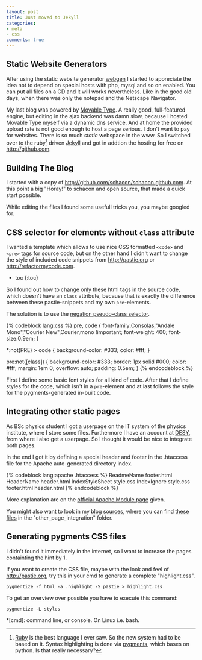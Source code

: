 ```yaml
---
layout: post
title: Just moved to Jekyll
categories:
- meta
- css
comments: true
---
```

## Static Website Generators

After using the static website generator [webgen][wg] I started to appreciate the idea not
to depend on special hosts with php, mysql and so on enabled. You can put all files on a CD
and it will works nevertheless. Like in the good old days, when there was only the notepad and
the Netscape Navigator.

My last blog was powered by [Movable Type][mt]. A really good, full-featured engine, but editing in
the ajax backend was damn slow, because I hosted Movable Type myself via a dynamic dns service. And
at home the provided upload rate is not good enough to host a page serious. I don't want to pay for
websites. There is so much *static* webspace in the www. So I switched over to the ruby[^rb] driven [Jekyll][jk]
and got in addtion the hosting for free on <http://github.com>.

## Building The Blog

I started with a copy of <http://github.com/schacon/schacon.github.com>. At this point a big "Horay!" to schacon
and open source, that made a quick start possible.

While editing the files I found some usefull tricks you, you maybe googled for.

## CSS selector for elements without `class` attribute

I wanted a template which allows to use nice CSS formatted `<code>` and `<pre>` tags for source code,
but on the other hand I didn't want to change the style of included code snippets from <http://pastie.org> or
<http://refactormycode.com>.

* toc
{:toc}

So I found out how to change only these html tags in the source code, which doesn't have an `class` attribute, because
that is exactly the difference between these pastie-snippets and my own `pre`-elements.

The solution is to use the [negation pseudo-class selector](http://www.w3.org/TR/css3-selectors/#negation).

{% codeblock lang:css %}
pre, code {
  font-family:Consolas,"Andale Mono","Courier New",Courier,mono !important;
  font-weight: 400;
  font-size:0.9em;
}

*:not(PRE) > code {
  background-color: #333;
  color: #fff;
}

pre:not([class]) {
  background-color: #333;
  border: 1px solid #000;
  color: #fff;
  margin: 1em 0;
  overflow: auto;
  padding: 0.5em;
}
{% endcodeblock %}

First I define some basic font styles for all kind of code. After that I define styles for the code, which isn't
in a `pre`-element and at last follows the style for the pygments-generated in-built code.

## Integrating other static pages

As BSc physics student I got a userpage on the IT system of the physics institute, where I store some files.
Furthermore I have an account at [DESY](http://desy.de), from where I also get a userpage. So I thought it would
be nice to integrate both pages.

In the end I got it by defining a special header and footer in the .htaccess file for the Apache auto-generated directory index.

{% codeblock lang:apache .htaccess %}
ReadmeName footer.html 
HeaderName header.html
IndexStyleSheet style.css
IndexIgnore style.css footer.html header.html
{% endcodeblock %}

More explanation are on the [official Apache Module page](http://httpd.apache.org/docs/2.2/mod/mod_autoindex.html) given.

You might also want to look in my [blog sources](http://github.com/saLOUt/salout.github.com), where you can find [these
files](http://github.com/saLOUt/salout.github.com/tree/master/other_pages_integration/) in the "other_page_integration" folder.


## Generating pygments CSS files

I didn't found it immediately in the internet, so I want to increase the pages containting the hint by 1.

If you want to create the CSS file, maybe with the look and feel of <http://pastie.org>, try this in your cmd to
generate a complete "highlight.css".

    pygmentize -f html -a .highlight -S pastie > highlight.css

To get an overview over possible you have to execute this command:

    pygmentize -L styles

[wg]: http://webgen.rubyforge.org/
[jk]: http://jekyllrb.com/
[mt]: http://www.movabletype.org/

*[cmd]: command line, or console. On Linux i.e. bash.

[^rb]: [Ruby](http://www.ruby-lang.org) is the best language I ever saw. So the new system had to be based on it.
Syntax highlighting is done via [pygments](http://pygments.org/), which bases on python. Is that really necessary?
